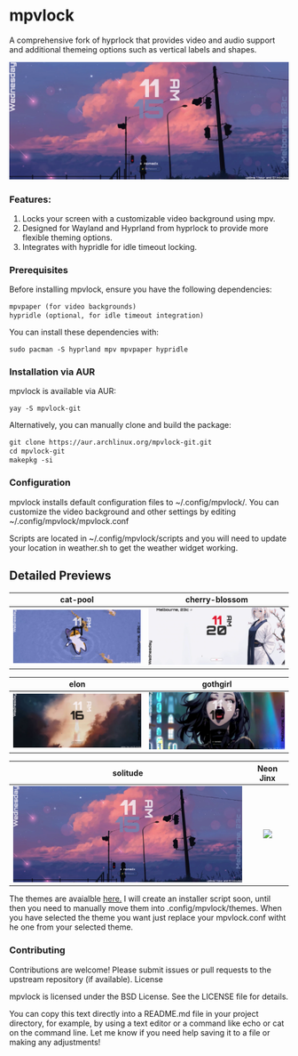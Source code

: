 # mpvlock

A comprehensive fork of hyprlock that provides video and audio support and additional themeing options such as vertical labels and shapes.

![All Themes Preview](https://github.com/nomadxxxx/mpvlock-themes/blob/main/assets/solitude.png)

### Features:
1. Locks your screen with a customizable video background using mpv.
2. Designed for Wayland and Hyprland from hyprlock to provide more flexible theming options.
3. Integrates with hypridle for idle timeout locking.

### Prerequisites

Before installing mpvlock, ensure you have the following dependencies:

    mpvpaper (for video backgrounds)
    hypridle (optional, for idle timeout integration)

You can install these dependencies with:
```
sudo pacman -S hyprland mpv mpvpaper hypridle
```
### Installation via AUR

mpvlock is available via AUR:
```
yay -S mpvlock-git
```

Alternatively, you can manually clone and build the package:

```
git clone https://aur.archlinux.org/mpvlock-git.git
cd mpvlock-git
makepkg -si
```

### Configuration

mpvlock installs default configuration files to ~/.config/mpvlock/. You can customize the video background and other settings by editing ~/.config/mpvlock/mpvlock.conf

Scripts are located in ~/.config/mpvlock/scripts and you will need to update your location in weather.sh to get the weather widget working.

## Detailed Previews

| **cat-pool** | **cherry-blossom** |
|:--:|:--:|
| <img src="https://github.com/nomadxxxx/mpvlock-themes/blob/main/assets/cat-pool.png" width="500"> | <img src="https://github.com/nomadxxxx/mpvlock-themes/blob/main/assets/cherry-blossom.png" width="500"> |

| **elon** | **gothgirl** |
|:--:|:--:|
| <img src="https://github.com/nomadxxxx/mpvlock-themes/blob/main/assets/elon.png" width="500"> | <img src="https://github.com/nomadxxxx/mpvlock-themes/blob/main/assets/gothgirl.png" width="500"> |

| **solitude** | **Neon Jinx** |
|:--:|:--:|
| <img src="https://github.com/nomadxxxx/mpvlock-themes/blob/main/assets/solitude.png" width="500"> | <img src="https://github.com/nomadxxxx/hyprddm/raw/master/Previews/neon_jinx.png" width="500"> |

The themes are avaialble [here.](https://github.com/nomadxxxx/mpvlock-themes/tree/main) I will create an installer script soon, until then you need to manually move them into .config/mpvlock/themes. When you have selected the theme you want just replace your mpvlock.conf witht he one from your selected theme.

### Contributing

Contributions are welcome! Please submit issues or pull requests to the upstream repository (if available).
License

mpvlock is licensed under the BSD License. See the LICENSE file for details.

You can copy this text directly into a README.md file in your project directory, for example, by using a text editor or a command like echo or cat on the command line. Let me know if you need help saving it to a file or making any adjustments!
